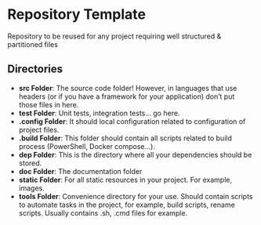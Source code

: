 # Repository Template

Repository to be reused for any project requiring well structured & partitioned files

## Directories

- **src Folder**: The source code folder! However, in languages that use headers (or if you have a framework for your application) don’t put those files in here.
- **test Folder**: Unit tests, integration tests… go here.
- **.config Folder**: It should local configuration related to configuration of project files.
- **.build Folder**: This folder should contain all scripts related to build process (PowerShell, Docker compose…).
- **dep Folder**: This is the directory where all your dependencies should be stored.
- **doc Folder**: The documentation folder
- **static Folder**: For all static resources in your project. For example, images.
- **tools Folder**: Convenience directory for your use. Should contain scripts to automate tasks in the project, for example, build scripts, rename scripts. Usually contains .sh, .cmd files for example.
